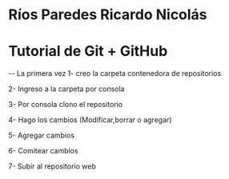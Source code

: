 # Ríos Paredes Ricardo Nicolás
# Tutorial de Git + GitHub

-- La primera vez
1- creo la carpeta contenedora de repositorios

2- Ingreso a la carpeta por consola

3- Por consola clono el repositorio

4- Hago los cambios (Modificar,borrar o agregar)

5- Agregar cambios

6- Comitear cambios

7- Subir al repositorio web